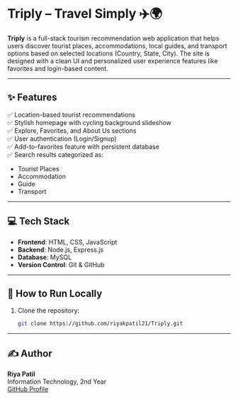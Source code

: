 # Triply – Travel Simply ✈️🌍

**Triply** is a full-stack tourism recommendation web application that helps users discover tourist places, accommodations, local guides, and transport options based on selected locations (Country, State, City). The site is designed with a clean UI and personalized user experience features like favorites and login-based content.

---

## ✨ Features

✅ Location-based tourist recommendations  
✅ Stylish homepage with cycling background slideshow  
✅ Explore, Favorites, and About Us sections  
✅ User authentication (Login/Signup)  
✅ Add-to-favorites feature with persistent database  
✅ Search results categorized as:
- Tourist Places
- Accommodation
- Guide
- Transport

---

## 💻 Tech Stack

- **Frontend**: HTML, CSS, JavaScript  
- **Backend**: Node.js, Express.js  
- **Database**: MySQL  
- **Version Control**: Git & GitHub

---

## 🚀 How to Run Locally

1. Clone the repository:
   ```bash
   git clone https://github.com/riyakpatil21/Triply.git

---

## ✍️ Author
**Riya Patil**  
Information Technology, 2nd Year  
[GitHub Profile](https://github.com/riyakpatil21)


